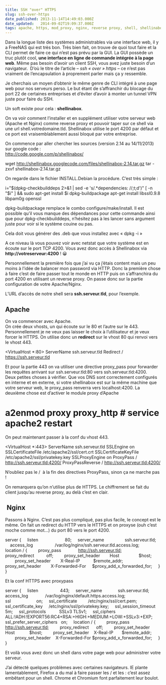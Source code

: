 ```yaml
---
title: SSH "over" HTTPS
slug: ssh-over-https
date_published: 2013-11-14T14:49:03.000Z
date_updated:   2014-09-02T19:09:37.000Z
tags: apache, https, mod_proxy, nginx, reverse proxy, shell, shellinabox, ssh
---
```



Dans la longue liste des systèmes administrables via une interface web, il y a FreeNAS qui est très bon. Très bien fait, on trouve de quoi tout faire et la CLI permet de faire ce qui n’est pas prévu par la GUI. La GUI possède un truc plutôt cool, **une interface en ligne de commande intégrée à la page web**. Même pas besoin d’avoir un client SSH, vous avez juste besoin d’un navigateur.  D’où le titre de l’article – *ssh « over » https* – ce n’est pas vraiment de l’encapsulation à proprement parler mais ça y ressemble.

Je cherchais un moyen d’obtenir le même genre de CLI intégré à une page web pour nos serveurs perso. Le but étant de s’affranchir du blocage du port 22 de certaines entreprises et d’éviter d’avoir à monter un tunnel VPN juste pour faire du SSH.

Un soft existe pour cela : **shellinabox**.

On va voir comment l’installer et en supplément utiliser votre serveur web (Apache et Nginx) comme reverse proxy et pouvoir taper sur ce shell via une url shell.votredomaine.tld. Shellinabox utilise le port 4200 par défaut et ce port est vraisemblablement aussi bloqué par votre entreprise.

On commence par aller chercher les sources (version 2.14 au 14/11/2013) sur google code :  
 http://code.google.com/p/shellinabox/

wget http://shellinabox.googlecode.com/files/shellinabox-2.14.tar.gz tar -zxvf shellinabox-2.14.tar.gz

On regarde dans le fichier INSTALL.Debian la procédure. C’est très simple :

i="$(dpkg-checkbuilddeps 2>&1 | sed -e 's/.*dependencies: //;t;d')" [ -n "$i" ] && sudo apt-get install $i dpkg-buildpackage apt-get install libssl0.9.8 libpam0g openssl

dpkg-buildpackage remplace le combo configure/make/install. Il est possible qu’il vous manque des dépendances pour cette commande ainsi que pour dpkg-checkbuilddeps, n’hésitez pas à les lancer sans argument juste pour voir si le système couine ou pas.

Cela doit vous générer des .deb que vous installez avec « dpkg -i »

A ce niveau là vous pouvez voir avec netstat que votre système est en écoute sur le port TCP 4200. Vous avez donc accès à Shellinabox via **http://votreserveur:4200** ! 😀

Personnellement la première fois que j’ai vu ça j’étais content mais un peu moins à l’idée de balancer mon password via HTTP. Donc la première chose à faire c’est de faire passer tout le monde en HTTP puis on s’affranchira du port 4200 en utilisant un reverse proxy. On passe donc sur la partie configuration de votre Apache/Nginx.

L’URL d’accès de notre shell sera **ssh.serveur.tld**, pour l’exemple.


## Apache

On va commencer avec Apache.  
 On crée deux vhosts, un qui écoute sur le 80 et l’autre sur le 443. Personnellement je ne veux pas laisser le choix à l’utilisateur et je veux forcer le HTTPS. On utilise donc un **redirect** sur le vhost 80 qui renvoi vers le vhost 443.

<VirtualHost *:80> ServerName ssh.serveur.tld Redirect / https://ssh.serveur.tld </VirtualHost>

Et pour la partie 443 on va utiliser une directive proxy_pass pour forwarder les requêtes arrivant sur ssh.serveur.tld:80 vers ssh.serveur.tld:4200.  
 Deux petites choses à vérifier. Que vos DNS sont correctement configurés en interne et en externe, si votre shellinabox est sur la même machine que votre serveur web, le proxy_pass renverra vers localhost:4200. La deuxième chose est d’activer le module proxy d’Apache

# a2enmod proxy proxy_http # service apache2 restart

On peut maintenant passer à la conf du vhost 443.

<VirtualHost *:443> ServerName ssh.serveur.tld SSLEngine on SSLCertificateFile /etc/apache2/ssl/cert.crt SSLCertificateKeyFile /etc/apache2/ssl/privatekey.key SSLProxyEngine on ProxyPass / http://ssh.serveur.tld:4200/ ProxyPassReverse / http://ssh.serveur.tld:4200/ </VirtualHost>

N’oubliez pas le /  à la fin des directives ProxyPass, sinon ça ne marche pas !

On remarquera qu’on n’utilise plus de HTTPS. Le chiffrement se fait du client jusqu’au reverse proxy, au delà c’est en clair.


##  Nginx

Passons à Nginx. C’est pas plus compliqué, pas plus facile, le concept est le même. On fait un redirect du HTTP vers le HTTPS et on proxyse (ouh c’est moche comme mot…) du port 80 vers le port 4200.

server {     listen                      80;     server_name                 ssh.serveur.tld;     access_log                  /var/log/nginx/ssh.serveur.tld.access.log;     location / {         proxy_pass              http://ssh.serveur.tld;         proxy_redirect          off;         proxy_set_header        Host                $host;         proxy_set_header        X-Real-IP           $remote_addr;         proxy_set_header        X-Forwarded-For     $proxy_add_x_forwarded_for;     } }

Et la conf HTTPS avec proxypass

server {     listen                  443;     server_name             ssh.serveur.tld;     access_log              /var/log/nginx/default.https.access.log;     ssl                     on;     ssl_certificate         /etc/nginx/ssl/cert.pem;     ssl_certificate_key     /etc/nginx/ssl/privatekey.key;     ssl_session_timeout     5m;     ssl_protocols           SSLv3 TLSv1;     ssl_ciphers ALL:!ADH:!EXPORT56:RC4+RSA:+HIGH:+MEDIUM:+LOW:+SSLv3:+EXP;     ssl_prefer_server_ciphers   on;     location / {         proxy_pass          http://ssh.serveur.tld;         proxy_redirect      off;         proxy_set_header    Host            $host;         proxy_set_header    X-Real-IP       $remote_addr;         proxy_set_header    X-Forwarded-For $proxy_add_x_forwarded_for;     } }

Et voilà vous avez donc un shell dans votre page web pour administrer votre serveur.

J’ai détecté quelques problèmes avec certaines navigateurs. IE plante lamentablement, Firefox a du mal à faire passer les / et les : c’est assez embêtant pour un shell. Chrome et Chromium font parfaitement leur boulot.




